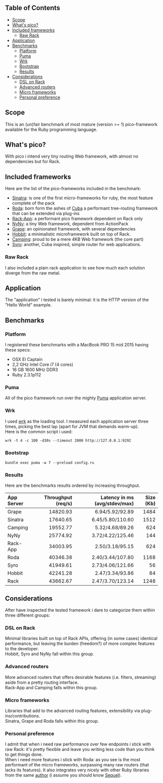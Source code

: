 ## Table of Contents

* [Scope](#scope)
* [What's pico?](#what-s-pico)
* [Included frameworks](#included-frameworks)
  * [Raw Rack](#raw-rack)
* [Application](#application)
* [Benchmarks](#benchmarks)
  * [Platform](#platform)
  * [Puma](#puma)
  * [Wrk](#wrk)
  * [Bootstrap](#bootstrap)
  * [Results](#results)
* [Considerations](#considerations)
  * [DSL on Rack](#dsl-on-rack)
  * [Advanced routers](#advanced-routers)
  * [Micro frameworks](#micro-frameworks)
  * [Personal preference](#personal-preference)

## Scope
This is an (un)fair benchmark of most mature (version >= 1) pico-framework available for the Ruby programming language.

## What's pico?
With pico i intend very tiny routing Web framework, with almost no dependencies but for Rack.  

## Included frameworks
Here are the list of the pico-frameworks included in the benchmark:
* [Sinatra](http://www.sinatrarb.com/): is one of the first micro-frameworks for ruby, the most feature complete of the pack
* [Roda](http://roda.jeremyevans.net/): born form the ashes of [Cuba](http://cuba.is/) a performant tree-routing framework that can be extended via plug-ins 
* [Rack-App](http://www.rack-app.com/): a performant pico framework dependent on Rack only
* [NyNy](http://alisnic.github.io/nyny/): a tiny Web framework, dependent from ActionPack
* [Grape](https://github.com/ruby-grape/grape): an opinionated framework, with several dependencies
* [Hobbit](https://github.com/patriciomacadden/hobbit): a minimalistic microframework built on top of Rack.
* [Camping](https://github.com/camping/camping): proud to be a mere 4KB Web framework (the core part)
* [Syro](http://soveran.github.io/syro/): another, Cuba inspired, simple router for web applications.

### Raw Rack
I also included a plain rack application to see how much each solution diverge from the raw metal.

## Application
The "application" i tested is barely minimal: it is the HTTP version of the "Hello World" example.

## Benchmarks

### Platform
I registered these benchmarks with a MacBook PRO 15 mid 2015 having these specs:
* OSX El Captain
* 2,2 GHz Intel Core i7 (4 cores)
* 16 GB 1600 MHz DDR3
* Ruby 2.3.1p112

### Puma
All of the pico framework run over the mighty [Puma](http://puma.io/) application server.

### Wrk
I used [wrk](https://github.com/wg/wrk) as the loading tool.
I measured each application server three times, picking the best lap (apart for JVM that demands warm-up).  
Here is the common script i used:

```
wrk -t 4 -c 100 -d30s --timeout 2000 http://127.0.0.1:9292
```

### Bootstrap
```
bundle exec puma -w 7 --preload config.ru
```

### Results
Here are the benchmarks results ordered by increasing throughput.

| App Server   | Throughput (req/s) | Latency in ms (avg/stdev/max) | Size (Kb) |
| :------------| -----------------: | ----------------------------: | --------: |
| Grape        |          14820.93  |              6.94/5.92/92.89  |     1484  |
| Sinatra      |          17640.65  |             6.45/5.80/110.60  |     1512  |
| Camping      |          19552.77  |              5.32/4.68/89.26  |      624  |
| NyNy         |          25774.92  |             3.72/4.22/125.46  |      144  |
| Rack-App     |          34003.95  |              2.50/3.18/95.15  |      624  |
| Roda         |          40346.38  |             2.40/3.44/107.80  |     1168  |
| Syro         |          41949.61  |             2.73/4.06/121.66  |       56  |
| Hobbit       |          42241.28  |              2.47/3.34/93.86  |       84  |
| Rack         |          43662.67  |             2.47/3.70/123.14  |     1248  |

## Considerations
After have inspected the tested framework i dare to categorize them within three different groups:

### DSL on Rack
Minimal libraries built on top of Rack APIs, offering (in some cases) identical performance, but leaving the burden (freedom?) of more complex features to the developer.  
Hobbit, Syro and NyNy fall within this group.

### Advanced routers
More advanced routers that offers desirable features (i.e. filters, streaming) aside from a pretty routing interface.  
Rack-App and Camping falls within this group.

### Micro frameworks
Libraries that add to the advanced routing features, extensibility via plug-ins/contributions.  
Sinatra, Grape and Roda falls within this group.

### Personal preference
I admit that when i need raw performance over few endpoints i stick with raw Rack: it's pretty flexible and leave you writing less code than you think to get things done.  
When i need more features i stick with Roda: as you see is the most performant of the micro frameworks, surpassing many raw routers (that lacks its features). It also integrates very nicely with other Ruby libraries from the same [author](https://github.com/jeremyevans) (i assume you should know [Sequel](http://sequel.jeremyevans.net/)).

